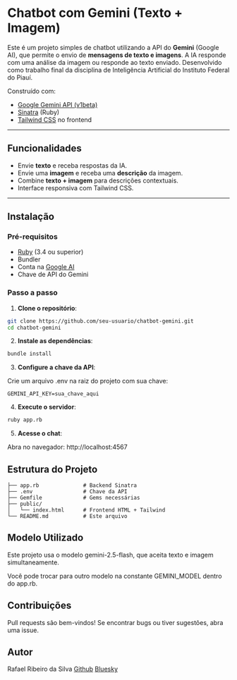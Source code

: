 # Chatbot com Gemini (Texto + Imagem)

Este é um projeto simples de chatbot utilizando a API do **Gemini** (Google AI), que permite o envio de **mensagens de texto e imagens**. A IA responde com uma análise da imagem ou responde ao texto enviado. Desenvolvido como trabalho final da disciplina de Inteligência Artificial do Instituto Federal do Piauí.

Construído com:
- [Google Gemini API (v1beta)](https://ai.google.dev/)
- [Sinatra](https://sinatrarb.com/) (Ruby)
- [Tailwind CSS](https://tailwindcss.com/) no frontend

---

## Funcionalidades

- Envie **texto** e receba respostas da IA.
- Envie uma **imagem** e receba uma **descrição** da imagem.
- Combine **texto + imagem** para descrições contextuais.
- Interface responsiva com Tailwind CSS.

---

## Instalação

### Pré-requisitos

- [Ruby](https://www.ruby-lang.org/pt/downloads/) (3.4 ou superior)
- Bundler
- Conta na [Google AI](https://ai.google.dev/)
- Chave de API do Gemini

### Passo a passo

1. **Clone o repositório**:

```bash
git clone https://github.com/seu-usuario/chatbot-gemini.git
cd chatbot-gemini
```

2. **Instale as dependências**:

```bash
bundle install
```

3. **Configure a chave da API**:

Crie um arquivo .env na raiz do projeto com sua chave:

```
GEMINI_API_KEY=sua_chave_aqui
```

4. **Execute o servidor**:

```bash
ruby app.rb
```

5. **Acesse o chat**:

Abra no navegador: http://localhost:4567

## Estrutura do Projeto

```
├── app.rb              # Backend Sinatra
├── .env                # Chave da API
├── Gemfile             # Gems necessárias
├── public/
│   └── index.html      # Frontend HTML + Tailwind
└── README.md           # Este arquivo
```

## Modelo Utilizado

Este projeto usa o modelo gemini-2.5-flash, que aceita texto e imagem simultaneamente.

Você pode trocar para outro modelo na constante GEMINI_MODEL dentro do app.rb.

## Contribuições

Pull requests são bem-vindos! Se encontrar bugs ou tiver sugestões, abra uma issue.

## Autor

Rafael Ribeiro da Silva
[Github](https://github.com/rsmwall)
[Bluesky](https://bsky.app/profile/rsmwall.dev)